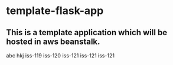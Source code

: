 # template-flask-app

## This is a template application which will be hosted in aws beanstalk.
abc
hkj
iss-119
iss-120
iss-121
iss-121
iss-121
